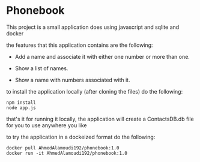 # Phonebook

This project is a small application does using javascript and sqlite and docker

the features that this application contains are the following:

- Add a name and associate it with either one number or more than one.

- Show a list of names.

- Show a name with numbers associated with it.

to install the application locally (after cloning the files) do the following:

```
npm install
node app.js
```

that's it for running it locally, the application will create a ContactsDB.db file for you to use anywhere you like

to try the application in a dockeized format do the following:

```
docker pull AhmedAlamoudi192/phonebook:1.0
docker run -it AhmedAlamoudi192/phonebook:1.0
```
